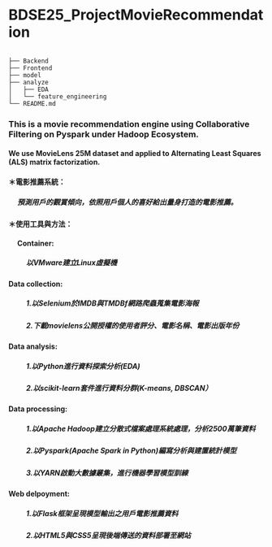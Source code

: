 # BDSE25_ProjectMovieRecommendation
```

├── Backend
├── Frontend
├── model
├── analyze
│   ├── EDA
│   └── feature_engineering   
└── README.md
```     
### This is a movie recommendation engine using Collaborative Filtering on Pyspark under Hadoop Ecosystem.
#### We use MovieLens 25M dataset and applied to Alternating Least Squares (ALS) matrix factorization.

#### ＊電影推薦系統：
##### &emsp; 預測用戶的觀賞傾向，依照用戶個人的喜好給出量身打造的電影推薦。
#### ＊使用工具與方法：
#### &emsp; Container:
##### &emsp; &emsp; 以VMware建立Linux虛擬機
####   Data collection:
##### &emsp; &emsp; 1.以Selenium於IMDB與TMDBf網路爬蟲蒐集電影海報
##### &emsp; &emsp; 2.下載movielens公開授權的使用者評分、電影名稱、電影出版年份
####   Data analysis:
##### &emsp; &emsp; 1.以Python進行資料探索分析(EDA)
##### &emsp; &emsp; 2.以scikit-learn套件進行資料分群(K-means, DBSCAN）
####   Data processing:
##### &emsp; &emsp; 1.以Apache Hadoop建立分散式檔案處理系統處理，分析2500萬筆資料
##### &emsp; &emsp; 2.以Pyspark(Apache Spark in Python)編寫分析與建置統計模型
##### &emsp; &emsp; 3.以YARN啟動大數據叢集，進行機器學習模型訓練
####   Web delpoyment:
##### &emsp; &emsp; 1.以Flask框架呈現模型輸出之用戶電影推薦資料
##### &emsp; &emsp; 2.以HTML5與CSS5呈現後端傳送的資料部署至網站

